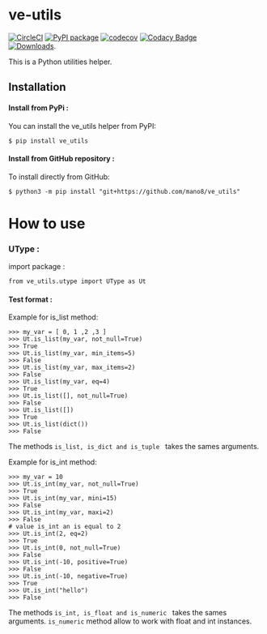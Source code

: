 # ve-utils

[![CircleCI](https://circleci.com/gh/mano8/ve_utils.svg?style=svg)](https://app.circleci.com/pipelines/github/mano8/ve_utils)
[![PyPI package](https://img.shields.io/pypi/v/ve_utils.svg)](https://pypi.org/project/ve_utils/)
[![codecov](https://codecov.io/gh/mano8/ve_utils/branch/master/graph/badge.svg?token=ADZ070QHDR)](https://codecov.io/gh/mano8/ve_utils)
[![Codacy Badge](https://app.codacy.com/project/badge/Grade/d5241461e15b492e9008ba87b3d24a3a)](https://www.codacy.com/gh/mano8/ve_utils/dashboard?utm_source=github.com&amp;utm_medium=referral&amp;utm_content=mano8/ve_utils&amp;utm_campaign=Badge_Grade)  
[![Downloads](https://static.pepy.tech/badge/ve_utils)](https://pepy.tech/project/ve_utils).

This is a Python utilities helper. 

## Installation

#### Install from PyPi :

You can install the ve_utils helper from PyPI:

```plaintext
$ pip install ve_utils
```

#### Install from GitHub repository :

To install directly from GitHub:

```plaintext
$ python3 -m pip install "git+https://github.com/mano8/ve_utils"
```

# How to use

### UType :
import package :

```plaintext
from ve_utils.utype import UType as Ut
```

#### Test format :
Example for is_list method:

    >>> my_var = [ 0, 1 ,2 ,3 ]
    >>> Ut.is_list(my_var, not_null=True)
    >>> True
    >>> Ut.is_list(my_var, min_items=5)
    >>> False
    >>> Ut.is_list(my_var, max_items=2)
    >>> False
    >>> Ut.is_list(my_var, eq=4)
    >>> True 
    >>> Ut.is_list([], not_null=True)
    >>> False 
    >>> Ut.is_list([])
    >>> True 
    >>> Ut.is_list(dict())
    >>> False 

The methods ```is_list, is_dict and is_tuple ``` takes the sames arguments.

Example for is_int method:

    >>> my_var = 10
    >>> Ut.is_int(my_var, not_null=True)
    >>> True
    >>> Ut.is_int(my_var, mini=15)
    >>> False
    >>> Ut.is_int(my_var, maxi=2)
    >>> False
    # value is_int an is equal to 2
    >>> Ut.is_int(2, eq=2)
    >>> True
    >>> Ut.is_int(0, not_null=True)
    >>> False 
    >>> Ut.is_int(-10, positive=True)
    >>> False
    >>> Ut.is_int(-10, negative=True)
    >>> True 
    >>> Ut.is_int("hello")
    >>> False 

The methods ```is_int, is_float and is_numeric ``` takes the sames arguments.
``is_numeric`` method allow to work with float and int instances.
